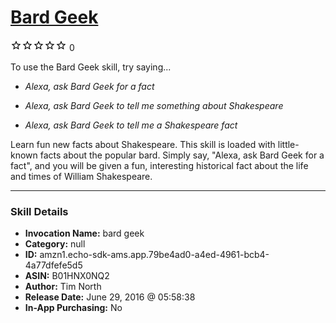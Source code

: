 # [Bard Geek](http://alexa.amazon.com/#skills/amzn1.echo-sdk-ams.app.79be4ad0-a4ed-4961-bcb4-4a77dfefe5d5)
![0 stars](../../images/ic_star_border_black_18dp_1x.png)![0 stars](../../images/ic_star_border_black_18dp_1x.png)![0 stars](../../images/ic_star_border_black_18dp_1x.png)![0 stars](../../images/ic_star_border_black_18dp_1x.png)![0 stars](../../images/ic_star_border_black_18dp_1x.png) 0

To use the Bard Geek skill, try saying...

* *Alexa, ask Bard Geek for a fact*

* *Alexa, ask Bard Geek to tell me something about Shakespeare*

* *Alexa, ask Bard Geek to tell me a Shakespeare fact*

Learn fun new facts about Shakespeare.  This skill is loaded with little-known facts about the popular bard.  Simply say, "Alexa, ask Bard Geek for a fact", and you will be given a fun, interesting historical fact about the life and times of William Shakespeare.

***

### Skill Details

* **Invocation Name:** bard geek
* **Category:** null
* **ID:** amzn1.echo-sdk-ams.app.79be4ad0-a4ed-4961-bcb4-4a77dfefe5d5
* **ASIN:** B01HNX0NQ2
* **Author:** Tim North
* **Release Date:** June 29, 2016 @ 05:58:38
* **In-App Purchasing:** No
